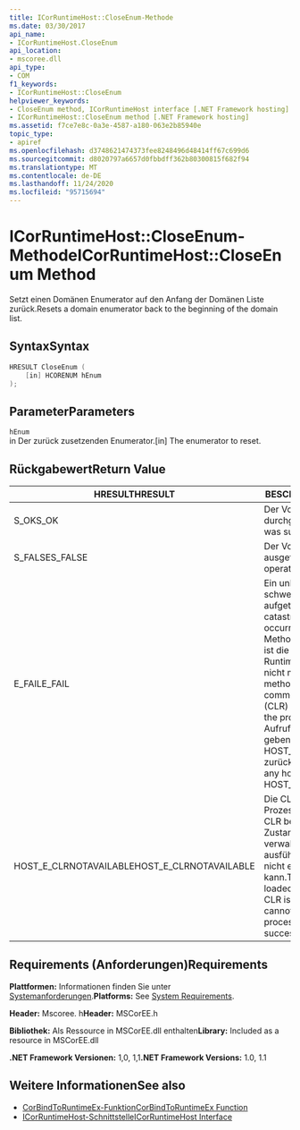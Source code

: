 ```yaml
---
title: ICorRuntimeHost::CloseEnum-Methode
ms.date: 03/30/2017
api_name:
- ICorRuntimeHost.CloseEnum
api_location:
- mscoree.dll
api_type:
- COM
f1_keywords:
- ICorRuntimeHost::CloseEnum
helpviewer_keywords:
- CloseEnum method, ICorRuntimeHost interface [.NET Framework hosting]
- ICorRuntimeHost::CloseEnum method [.NET Framework hosting]
ms.assetid: f7ce7e8c-0a3e-4587-a180-063e2b85940e
topic_type:
- apiref
ms.openlocfilehash: d3748621474373fee8248496d48414ff67c699d6
ms.sourcegitcommit: d8020797a6657d0fbbdff362b80300815f682f94
ms.translationtype: MT
ms.contentlocale: de-DE
ms.lasthandoff: 11/24/2020
ms.locfileid: "95715694"
---
```

# <a name="icorruntimehostcloseenum-method"></a><span data-ttu-id="7eefc-102">ICorRuntimeHost::CloseEnum-Methode</span><span class="sxs-lookup"><span data-stu-id="7eefc-102">ICorRuntimeHost::CloseEnum Method</span></span>

<span data-ttu-id="7eefc-103">Setzt einen Domänen Enumerator auf den Anfang der Domänen Liste zurück.</span><span class="sxs-lookup"><span data-stu-id="7eefc-103">Resets a domain enumerator back to the beginning of the domain list.</span></span>  
  
## <a name="syntax"></a><span data-ttu-id="7eefc-104">Syntax</span><span class="sxs-lookup"><span data-stu-id="7eefc-104">Syntax</span></span>  
  
```cpp  
HRESULT CloseEnum (  
    [in] HCORENUM hEnum  
);  
```  
  
## <a name="parameters"></a><span data-ttu-id="7eefc-105">Parameter</span><span class="sxs-lookup"><span data-stu-id="7eefc-105">Parameters</span></span>  

 `hEnum`  
 <span data-ttu-id="7eefc-106">in Der zurück zusetzenden Enumerator.</span><span class="sxs-lookup"><span data-stu-id="7eefc-106">[in] The enumerator to reset.</span></span>  
  
## <a name="return-value"></a><span data-ttu-id="7eefc-107">Rückgabewert</span><span class="sxs-lookup"><span data-stu-id="7eefc-107">Return Value</span></span>  
  
|<span data-ttu-id="7eefc-108">HRESULT</span><span class="sxs-lookup"><span data-stu-id="7eefc-108">HRESULT</span></span>|<span data-ttu-id="7eefc-109">BESCHREIBUNG</span><span class="sxs-lookup"><span data-stu-id="7eefc-109">Description</span></span>|  
|-------------|-----------------|  
|<span data-ttu-id="7eefc-110">S_OK</span><span class="sxs-lookup"><span data-stu-id="7eefc-110">S_OK</span></span>|<span data-ttu-id="7eefc-111">Der Vorgang wurde durchgeführt.</span><span class="sxs-lookup"><span data-stu-id="7eefc-111">The operation was successful.</span></span>|  
|<span data-ttu-id="7eefc-112">S_FALSE</span><span class="sxs-lookup"><span data-stu-id="7eefc-112">S_FALSE</span></span>|<span data-ttu-id="7eefc-113">Der Vorgang konnte nicht ausgeführt werden.</span><span class="sxs-lookup"><span data-stu-id="7eefc-113">The operation failed to complete.</span></span>|  
|<span data-ttu-id="7eefc-114">E_FAIL</span><span class="sxs-lookup"><span data-stu-id="7eefc-114">E_FAIL</span></span>|<span data-ttu-id="7eefc-115">Ein unbekannter, schwerwiegender Fehler ist aufgetreten.</span><span class="sxs-lookup"><span data-stu-id="7eefc-115">An unknown, catastrophic failure occurred.</span></span> <span data-ttu-id="7eefc-116">Wenn eine Methode E_FAIL zurückgibt, ist die Common Language Runtime (CLR) im Prozess nicht mehr verwendbar.</span><span class="sxs-lookup"><span data-stu-id="7eefc-116">If a method returns E_FAIL, the common language runtime (CLR) is no longer usable in the process.</span></span> <span data-ttu-id="7eefc-117">Nachfolgende Aufrufe von Hosting-APIs geben HOST_E_CLRNOTAVAILABLE zurück.</span><span class="sxs-lookup"><span data-stu-id="7eefc-117">Subsequent calls to any hosting APIs return HOST_E_CLRNOTAVAILABLE.</span></span>|  
|<span data-ttu-id="7eefc-118">HOST_E_CLRNOTAVAILABLE</span><span class="sxs-lookup"><span data-stu-id="7eefc-118">HOST_E_CLRNOTAVAILABLE</span></span>|<span data-ttu-id="7eefc-119">Die CLR wurde nicht in einen Prozess geladen, oder die CLR befindet sich in einem Zustand, in dem Sie verwalteten Code nicht ausführen oder den-Befehl nicht erfolgreich verarbeiten kann.</span><span class="sxs-lookup"><span data-stu-id="7eefc-119">The CLR has not been loaded into a process, or the CLR is in a state in which it cannot run managed code or process the call successfully.</span></span>|  
  
## <a name="requirements"></a><span data-ttu-id="7eefc-120">Requirements (Anforderungen)</span><span class="sxs-lookup"><span data-stu-id="7eefc-120">Requirements</span></span>  

 <span data-ttu-id="7eefc-121">**Plattformen:** Informationen finden Sie unter [Systemanforderungen](../../get-started/system-requirements.md).</span><span class="sxs-lookup"><span data-stu-id="7eefc-121">**Platforms:** See [System Requirements](../../get-started/system-requirements.md).</span></span>  
  
 <span data-ttu-id="7eefc-122">**Header:** Mscoree. h</span><span class="sxs-lookup"><span data-stu-id="7eefc-122">**Header:** MSCorEE.h</span></span>  
  
 <span data-ttu-id="7eefc-123">**Bibliothek:** Als Ressource in MSCorEE.dll enthalten</span><span class="sxs-lookup"><span data-stu-id="7eefc-123">**Library:** Included as a resource in MSCorEE.dll</span></span>  
  
 <span data-ttu-id="7eefc-124">**.NET Framework Versionen:** 1,0, 1,1</span><span class="sxs-lookup"><span data-stu-id="7eefc-124">**.NET Framework Versions:** 1.0, 1.1</span></span>  
  
## <a name="see-also"></a><span data-ttu-id="7eefc-125">Weitere Informationen</span><span class="sxs-lookup"><span data-stu-id="7eefc-125">See also</span></span>

- [<span data-ttu-id="7eefc-126">CorBindToRuntimeEx-Funktion</span><span class="sxs-lookup"><span data-stu-id="7eefc-126">CorBindToRuntimeEx Function</span></span>](corbindtoruntimeex-function.md)
- [<span data-ttu-id="7eefc-127">ICorRuntimeHost-Schnittstelle</span><span class="sxs-lookup"><span data-stu-id="7eefc-127">ICorRuntimeHost Interface</span></span>](icorruntimehost-interface.md)
